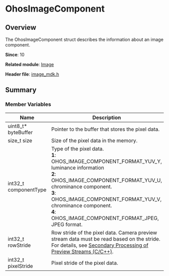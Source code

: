 # OhosImageComponent

## Overview

The OhosImageComponent struct describes the information about an image component.

**Since**: 10

**Related module**: [Image](capi-image.md)

**Header file**: [image_mdk.h](capi-image-mdk-h.md)

## Summary

### Member Variables

| Name| Description|
| -- | -- |
| uint8_t* byteBuffer | Pointer to the buffer that stores the pixel data.|
| size_t size | Size of the pixel data in the memory.|
| int32_t componentType | Type of the pixel data.<br>**1**: OHOS_IMAGE_COMPONENT_FORMAT_YUV_Y, luminance information<br>**2**: OHOS_IMAGE_COMPONENT_FORMAT_YUV_U, chrominance component.<br>**3**: OHOS_IMAGE_COMPONENT_FORMAT_YUV_V, chrominance component.<br>**4**: OHOS_IMAGE_COMPONENT_FORMAT_JPEG, JPEG format.|
| int32_t rowStride | Row stride of the pixel data. Camera preview stream data must be read based on the stride. For details, see [Secondary Processing of Preview Streams (C/C++)](../../media/camera/native-camera-preview-imageReceiver.md).|
| int32_t pixelStride | Pixel stride of the pixel data.|
